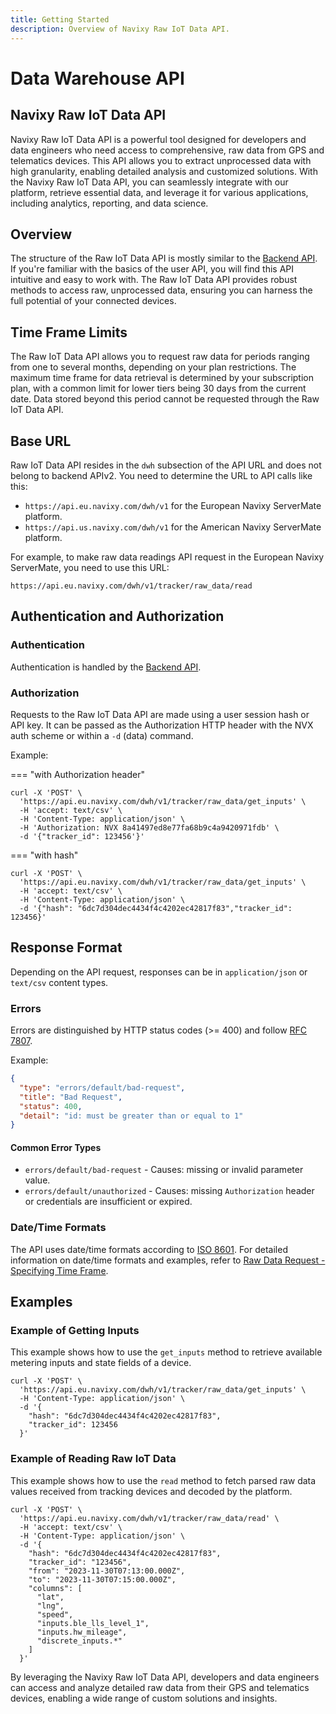 ```yaml
---
title: Getting Started
description: Overview of Navixy Raw IoT Data API.
---
```


# Data Warehouse API

## Navixy Raw IoT Data API

Navixy Raw IoT Data API is a powerful tool designed for developers and data engineers who need access to comprehensive, raw data from GPS and telematics devices. This API allows you to extract unprocessed data with high granularity, enabling detailed analysis and customized solutions. With the Navixy Raw IoT Data API, you can seamlessly integrate with our platform, retrieve essential data, and leverage it for various applications, including analytics, reporting, and data science.

## Overview

The structure of the Raw IoT Data API is mostly similar to the [Backend API](broken-reference). If you're familiar with the basics of the user API, you will find this API intuitive and easy to work with. The Raw IoT Data API provides robust methods to access raw, unprocessed data, ensuring you can harness the full potential of your connected devices.

## Time Frame Limits

The Raw IoT Data API allows you to request raw data for periods ranging from one to several months, depending on your plan restrictions. The maximum time frame for data retrieval is determined by your subscription plan, with a common limit for lower tiers being 30 days from the current date. Data stored beyond this period cannot be requested through the Raw IoT Data API.

## Base URL

Raw IoT Data API resides in the `dwh` subsection of the API URL and does not belong to backend APIv2. You need to determine the URL to API calls like this:

* `https://api.eu.navixy.com/dwh/v1` for the European Navixy ServerMate platform.
* `https://api.us.navixy.com/dwh/v1` for the American Navixy ServerMate platform.

For example, to make raw data readings API request in the European Navixy ServerMate, you need to use this URL:

```
https://api.eu.navixy.com/dwh/v1/tracker/raw_data/read
```

## Authentication and Authorization

### Authentication

Authentication is handled by the [Backend API](../backend-api/getting-started/authentication.md).

### Authorization

Requests to the Raw IoT Data API are made using a user session hash or API key. It can be passed as the Authorization HTTP header with the NVX auth scheme or within a `-d` (data) command.

Example:

\=== "with Authorization header"

```shell
curl -X 'POST' \
  'https://api.eu.navixy.com/dwh/v1/tracker/raw_data/get_inputs' \
  -H 'accept: text/csv' \
  -H 'Content-Type: application/json' \
  -H 'Authorization: NVX 8a41497ed8e77fa68b9c4a9420971fdb' \
  -d '{"tracker_id": 123456'}'
```

\=== "with hash"

```shell
curl -X 'POST' \
  'https://api.eu.navixy.com/dwh/v1/tracker/raw_data/get_inputs' \
  -H 'accept: text/csv' \
  -H 'Content-Type: application/json' \
  -d '{"hash": "6dc7d304dec4434f4c4202ec42817f83","tracker_id": 123456}'
```

## Response Format

Depending on the API request, responses can be in `application/json` or `text/csv` content types.

### Errors

Errors are distinguished by HTTP status codes (>= 400) and follow [RFC 7807](https://datatracker.ietf.org/doc/html/rfc7807).

Example:

```json
{
  "type": "errors/default/bad-request",
  "title": "Bad Request",
  "status": 400,
  "detail": "id: must be greater than or equal to 1"
}
```

#### Common Error Types

* `errors/default/bad-request` - Causes: missing or invalid parameter value.
* `errors/default/unauthorized` - Causes: missing `Authorization` header or credentials are insufficient or expired.

### Date/Time Formats

The API uses date/time formats according to [ISO 8601](https://en.wikipedia.org/wiki/ISO_8601). For detailed information on date/time formats and examples, refer to [Raw Data Request - Specifying Time Frame](guides/raw-data.md#specifying-time-frame).

## Examples

### Example of Getting Inputs

This example shows how to use the `get_inputs` method to retrieve available metering inputs and state fields of a device.

```shell
curl -X 'POST' \
  'https://api.eu.navixy.com/dwh/v1/tracker/raw_data/get_inputs' \
  -H 'Content-Type: application/json' \
  -d '{
    "hash": "6dc7d304dec4434f4c4202ec42817f83",
    "tracker_id": 123456
  }'
```

### Example of Reading Raw IoT Data

This example shows how to use the `read` method to fetch parsed raw data values received from tracking devices and decoded by the platform.

```shell
curl -X 'POST' \
  'https://api.eu.navixy.com/dwh/v1/tracker/raw_data/read' \
  -H 'accept: text/csv' \
  -H 'Content-Type: application/json' \
  -d '{
    "hash": "6dc7d304dec4434f4c4202ec42817f83",
    "tracker_id": "123456",
    "from": "2023-11-30T07:13:00.000Z",
    "to": "2023-11-30T07:15:00.000Z",
    "columns": [
      "lat",
      "lng",
      "speed",
      "inputs.ble_lls_level_1",
      "inputs.hw_mileage",
      "discrete_inputs.*"
    ]
  }'
```

By leveraging the Navixy Raw IoT Data API, developers and data engineers can access and analyze detailed raw data from their GPS and telematics devices, enabling a wide range of custom solutions and insights.
